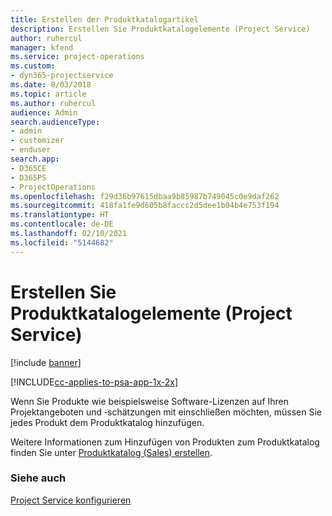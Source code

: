 ```yaml
---
title: Erstellen der Produktkatalogartikel
description: Erstellen Sie Produktkatalogelemente (Project Service)
author: ruhercul
manager: kfend
ms.service: project-operations
ms.custom:
- dyn365-projectservice
ms.date: 8/03/2018
ms.topic: article
ms.author: ruhercul
audience: Admin
search.audienceType:
- admin
- customizer
- enduser
search.app:
- D365CE
- D365PS
- ProjectOperations
ms.openlocfilehash: f29d36b97615dbaa9b85987b749045c0e9daf262
ms.sourcegitcommit: 418fa1fe9d605b8faccc2d5dee1b04b4e753f194
ms.translationtype: HT
ms.contentlocale: de-DE
ms.lasthandoff: 02/10/2021
ms.locfileid: "5144682"
---
```

# <a name="create-product-catalog-items-project-service"></a>Erstellen Sie Produktkatalogelemente (Project Service)

[!include [banner](../includes/psa-now-project-operations.md)]

[!INCLUDE[cc-applies-to-psa-app-1x-2x](../includes/cc-applies-to-psa-app-1x-2x.md)]

Wenn Sie Produkte wie beispielsweise Software-Lizenzen auf Ihren Projektangeboten und ‑schätzungen mit einschließen möchten, müssen Sie jedes Produkt dem Produktkatalog hinzufügen.  
  
 Weitere Informationen zum Hinzufügen von Produkten zum Produktkatalog finden Sie unter [Produktkatalog (Sales) erstellen](https://docs.microsoft.com/dynamics365/sales-enterprise/create-product-sales).  
  
### <a name="see-also"></a>Siehe auch  
 [Project Service konfigurieren](../psa/configure.md)
